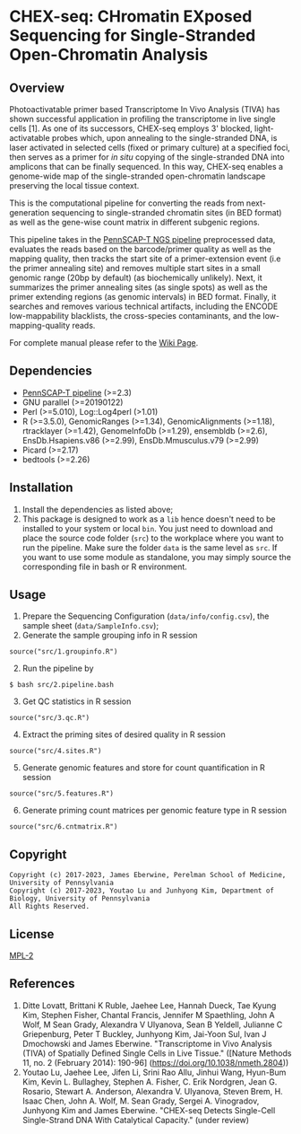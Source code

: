 # CHEX-seq: CHromatin EXposed Sequencing for Single-Stranded Open-Chromatin Analysis

## Overview
Photoactivatable primer based Transcriptome In Vivo Analysis (TIVA) has shown successful application in profiling the transcriptome in live single cells [1]. As one of its successors, CHEX-seq employs 3' blocked, light-activatable probes which, upon annealing to the single-stranded DNA, is laser activated in selected cells (fixed or primary culture) at a specified foci, then serves as a primer for *in situ* copying of the single-stranded DNA into amplicons that can be finally sequenced. In this way, CHEX-seq enables a genome-wide map of the single-stranded open-chromatin landscape preserving the local tissue context.

This is the computational pipeline for converting the reads from next-generation sequencing to single-stranded chromatin sites (in BED format) as well as the gene-wise count matrix in different subgenic regions. 

This pipeline takes in the [PennSCAP-T NGS pipeline](https://github.com/kimpenn/ngs-pipeline) preprocessed data, evaluates the reads based on the barcode/primer quality as well as the mapping quality, then tracks the start site of a primer-extension event (i.e the primer annealing site) and removes multiple start sites in a small genomic range (20bp by default) (as biochemically unlikely). Next, it summarizes the primer annealing sites (as single spots) as well as the primer extending regions (as genomic intervals) in BED format. Finally, it searches and removes various technical artifacts, including the ENCODE low-mappability blacklists, the cross-species contaminants, and the low-mapping-quality reads. 

For complete manual please refer to the [Wiki Page](doc/wiki.md).

## Dependencies
* [PennSCAP-T pipeline](https://github.com/safisher/ngs) (>=2.3)
* GNU parallel (>=20190122)
* Perl (>=5.010), Log::Log4perl (>1.01)
* R (>=3.5.0), GenomicRanges (>=1.34), GenomicAlignments (>=1.18), rtracklayer (>=1.42), GenomeInfoDb (>=1.29), ensembldb (>=2.6), EnsDb.Hsapiens.v86 (>=2.99), EnsDb.Mmusculus.v79 (>=2.99)
* Picard (>=2.17)
* bedtools (>=2.26)

## Installation
1. Install the dependencies as listed above;
2. This package is designed to work as a `lib` hence doesn't need to be installed to your system or local `bin`. You just need to download and place the source code folder (`src`) to the workplace where you want to run the pipeline. Make sure the folder `data` is the same level as `src`. If you want to use some module as standalone, you may simply source the corresponding file in bash or R environment. 

## Usage
1. Prepare the Sequencing Configuration (`data/info/config.csv`), the sample sheet (`data/SampleInfo.csv`);
2. Generate the sample grouping info in R session
```
source("src/1.groupinfo.R")
``` 
2. Run the pipeline by
```
$ bash src/2.pipeline.bash
``` 
3. Get QC statistics in R session
```
source("src/3.qc.R")
```
4. Extract the priming sites of desired quality in R session
```
source("src/4.sites.R")
```
5. Generate genomic features and store for count quantification in R session
```
source("src/5.features.R")
```
6. Generate priming count matrices per genomic feature type in R session
```
source("src/6.cntmatrix.R")
```

## Copyright
```
Copyright (c) 2017-2023, James Eberwine, Perelman School of Medicine, University of Pennsylvania
Copyright (c) 2017-2023, Youtao Lu and Junhyong Kim, Department of Biology, University of Pennsylvania
All Rights Reserved.
```

## License
[MPL-2](https://www.mozilla.org/en-US/MPL/2.0/)

## References
1. Ditte Lovatt, Brittani K Ruble, Jaehee Lee, Hannah Dueck, Tae Kyung Kim, Stephen Fisher, Chantal Francis, Jennifer M Spaethling, John A Wolf, M Sean Grady, Alexandra V Ulyanova, Sean B Yeldell, Julianne C Griepenburg, Peter T Buckley, Junhyong Kim, Jai-Yoon Sul, Ivan J Dmochowski and James Eberwine. "Transcriptome in Vivo Analysis (TIVA) of Spatially Defined Single Cells in Live Tissue." ([Nature Methods 11, no. 2 (February 2014): 190-96] (https://doi.org/10.1038/nmeth.2804))
2. Youtao Lu, Jaehee Lee, Jifen Li, Srini Rao Allu, Jinhui Wang, Hyun-Bum Kim, Kevin L. Bullaghey, Stephen A. Fisher, C. Erik Nordgren, Jean G. Rosario, Stewart A. Anderson, Alexandra V. Ulyanova, Steven Brem, H. Isaac Chen, John A. Wolf, M. Sean Grady, Sergei A. Vinogradov, Junhyong Kim and James Eberwine. "CHEX-seq Detects Single-Cell Single-Strand DNA With Catalytical Capacity." (under review)
